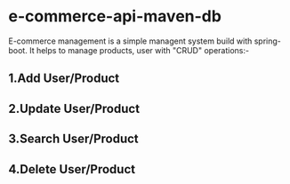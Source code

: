# e-commerce-api-maven-db
E-commerce management is a simple managent system build with spring-boot. It helps to manage products, user with "CRUD" operations:-
## 1.Add User/Product
## 2.Update User/Product
## 3.Search User/Product
## 4.Delete User/Product 

